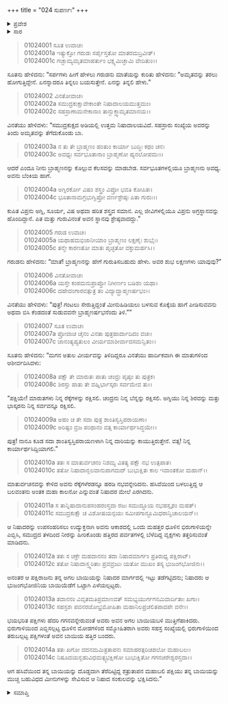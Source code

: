 +++
title = "024 ಸುಪರ್ಣಃ"
+++

<details><summary>ಪ್ರವೇಶ</summary>


।।   ಓಂ ಓಂ ನಮೋ ನಾರಾಯಣಾಯ।।   ಶ್ರೀ ವೇದವ್ಯಾಸಾಯ ನಮಃ ।।

ಶ್ರೀ ಕೃಷ್ಣದ್ವೈಪಾಯನ ವೇದವ್ಯಾಸ ವಿರಚಿತ  

**ಶ್ರೀ ಮಹಾಭಾರತ**

**ಆದಿ ಪರ್ವ**

**ಆಸ್ತೀಕ ಪರ್ವ**

**ಅಧ್ಯಾಯ 24**

</details>


<details><summary>ಸಾರ</summary>
ಗರುಡನು ಅಮೃತವನ್ನು ತರಲು ಹೊರಡುವುದು, ವಿನತೆಯು ಅವನಿಗೆ ನಿಷಾದರನ್ನು ಆಹಾರವನ್ನಾಗಿ ಸೂಚಿಸಿ, ಬ್ರಾಹ್ಮಣರನ್ನು ತಿನ್ನಬಾರದೆಂದು ಹೇಳಿ, ಮಗನನ್ನು ಬೀಳ್ಕೊಡುವುದು (1-9). ಗರುಡನು ನಿಷಾದರನ್ನು ಭಕ್ಷಿಸುವುದು (10-14).

</details>


> 01024001 ಸೂತ ಉವಾಚ।  
01024001a ಇತ್ಯುಕ್ತೋ ಗರುಡಃ ಸರ್ಪೈಸ್ತತೋ ಮಾತರಮಬ್ರವೀತ್।  
01024001c ಗಚ್ಛಾಮ್ಯಮೃತಮಾಹರ್ತುಂ ಭಕ್ಷ್ಯಮಿಚ್ಛಾಮಿ ವೇದಿತುಂ।।

ಸೂತನು ಹೇಳಿದನು: “ಸರ್ಪಗಳು ಹೀಗೆ ಹೇಳಲು ಗರುಡನು ಮಾತೆಯನ್ನು ಕುರಿತು ಹೇಳಿದನು: “ಅಮೃತವನ್ನು ತರಲು ಹೋಗುತ್ತಿದ್ದೇನೆ. ಏನನ್ನಾದರೂ ತಿನ್ನಲು ಬಯಸುತ್ತೇನೆ. ಏನನ್ನು ತಿನ್ನಲಿ ಹೇಳು.”

> 01024002 ವಿನತೋವಾಚ।  
01024002a ಸಮುದ್ರಕುಕ್ಷಾವೇಕಾಂತೇ ನಿಷಾದಾಲಯಮುತ್ತಮಂ।  
01024002c ಸಹಸ್ರಾಣಾಮನೇಕಾನಾಂ ತಾನ್ಭುಕ್ತ್ವಾಮೃತಮಾನಯ।।

ವಿನತೆಯು ಹೇಳಿದಳು: “ಸಮುದ್ರಕುಕ್ಷದ ಅಡಿಯಲ್ಲಿ ಉತ್ತಮ ನಿಷಾದಾಲಯವಿದೆ. ಸಹಸ್ರಾರು ಸಂಖ್ಯೆಯ ಅವರನ್ನು ತಿಂದು ಅಮೃತವನ್ನು ತೆಗೆದುಕೊಂಡು ಬಾ.

> 01024003a ನ ತು ತೇ ಬ್ರಾಹ್ಮಣಂ ಹಂತುಂ ಕಾರ್ಯಾ ಬುದ್ಧಿಃ ಕಥಂ ಚನ।  
01024003c ಅವಧ್ಯಃ ಸರ್ವಭೂತಾನಾಂ ಬ್ರಾಹ್ಮಣೋ ಹ್ಯನಲೋಪಮಃ।।

ಆದರೆ ಎಂದೂ ನೀನು ಬ್ರಾಹ್ಮಣನನ್ನು ಕೊಲ್ಲುವ ಕೆಲಸವನ್ನು ಮಾಡಬೇಡ. ಸರ್ವಭೂತಗಳಲ್ಲಿಯೂ ಬ್ರಾಹ್ಮಣನು ಅವಧ್ಯ. ಅವನು ಬೆಂಕಿಯ ಹಾಗೆ.

> 01024004a ಅಗ್ನಿರರ್ಕೋ ವಿಷಂ ಶಸ್ತ್ರಂ ವಿಪ್ರೋ ಭವತಿ ಕೋಪಿತಃ।  
01024004c ಭೂತಾನಾಮಗ್ರಭುಗ್ವಿಪ್ರೋ ವರ್ಣಶ್ರೇಷ್ಠಃ ಪಿತಾ ಗುರುಃ।।

ಕುಪಿತ ವಿಪ್ರನು ಅಗ್ನಿ, ಸೂರ್ಯ, ವಿಷ ಅಥವಾ ಹರಿತ ಶಸ್ತ್ರದ ಸಮಾನ. ಎಲ್ಲ ಜೀವಿಗಳಲ್ಲಿಯೂ ವಿಪ್ರನು ಅಗ್ರಸ್ಥಾನವನ್ನು ಹೊಂದಿದ್ದಾನೆ. ಪಿತ ಮತ್ತು ಗುರುವಿನಂತೆ ಅವನ ಸ್ಥಾನವು ಶ್ರೇಷ್ಠವಾದದ್ದು.”

> 01024005 ಗರುಡ ಉವಾಚ।  
01024005a ಯಥಾಹಮಭಿಜಾನೀಯಾಂ ಬ್ರಾಹ್ಮಣಂ ಲಕ್ಷಣೈಃ ಶುಭೈಃ।  
01024005c ತನ್ಮೇ ಕಾರಣತೋ ಮಾತಃ ಪೃಚ್ಛತೋ ವಕ್ತುಮರ್ಹಸಿ।।

ಗರುಡನು ಹೇಳಿದನು: “ಮಾತೆ! ಬ್ರಾಹ್ಮಣನನ್ನು ಹೇಗೆ ಗುರುತಿಸಬಹುದು ಹೇಳು. ಅವರ ಶುಭ ಲಕ್ಷಣಗಳು ಯಾವುವು?”

> 01024006 ವಿನತೋವಾಚ।  
01024006a ಯಸ್ತೇ ಕಂಠಮನುಪ್ರಾಪ್ತೋ ನಿಗೀರ್ಣಂ ಬಡಿಶಂ ಯಥಾ।  
01024006c ದಹೇದಂಗಾರವತ್ಪುತ್ರ ತಂ ವಿದ್ಯಾದ್ಬ್ರಾಹ್ಮಣರ್ಷಭಂ।।

ವಿನತೆಯು ಹೇಳಿದಳು: “ಪುತ್ರ! ಗಂಟಲು ಸೇರುತ್ತಿದ್ದಂತೆ ಮೀನುಹಿಡಿಯಲು ಬಳಸುವ ಕೊಕ್ಕೆಯ ಹಾಗೆ ಪೀಡಿಸುವವನು ಅಥವಾ ಬಿಸಿ ಕೆಂಡದಂತೆ ಸುಡುವವನೇ ಬ್ರಾಹ್ಮಣರ್ಷಭನೆಂದು ತಿಳಿ.””

> 01024007 ಸೂತ ಉವಾಚ।  
01024007a ಪ್ರೋವಾಚ ಚೈನಂ ವಿನತಾ ಪುತ್ರಹಾರ್ದಾದಿದಂ ವಚಃ।  
01024007c ಜಾನಂತ್ಯಪ್ಯತುಲಂ ವೀರ್ಯಮಾಶೀರ್ವಾದಸಮನ್ವಿತಂ।।

ಸೂತನು ಹೇಳಿದನು: “ಮಗನ ಅತುಲ ವೀರ್ಯವನ್ನು ತಿಳಿದಿದ್ದರೂ ವಿನತೆಯು ಹಾರ್ದಿಕವಾಗಿ ಈ ಮಾತುಗಳಿಂದ ಆಶೀರ್ವದಿಸಿದಳು:

> 01024008a ಪಕ್ಷೌ ತೇ ಮಾರುತಃ ಪಾತು ಚಂದ್ರಃ ಪೃಷ್ಠಂ ತು ಪುತ್ರಕ।  
01024008c ಶಿರಸ್ತು ಪಾತು ತೇ ವಹ್ನಿರ್ಭಾಸ್ಕರಃ ಸರ್ವಮೇವ ತು।।

“ಪಕ್ಷಿಯೇ! ಮಾರುತಗಳು ನಿನ್ನ ರೆಕ್ಕೆಗಳನ್ನು ರಕ್ಷಿಸಲಿ. ಚಂದ್ರನು ನಿನ್ನ ಬೆನ್ನನ್ನು ರಕ್ಷಿಸಲಿ. ಅಗ್ನಿಯು ನಿನ್ನ ಶಿರವನ್ನು ಮತ್ತು ಭಾಸ್ಕರನು ನಿನ್ನ ಸರ್ವವನ್ನೂ ರಕ್ಷಿಸಲಿ.

> 01024009a ಅಹಂ ಚ ತೇ ಸದಾ ಪುತ್ರ ಶಾಂತಿಸ್ವಸ್ತಿಪರಾಯಣಾ।   
01024009c ಅರಿಷ್ಟಂ ವ್ರಜ ಪಂಥಾನಂ ವತ್ಸ ಕಾರ್ಯಾರ್ಥಸಿದ್ಧಯೇ।।

ಪುತ್ರ! ನಾನೂ ಕೂಡ ಸದಾ ಶಾಂತಿಸ್ವಸ್ತಿಪರಾಯಣಳಾಗಿ ನಿನ್ನ ದಾರಿಯನ್ನು ಕಾಯುತ್ತಿರುತ್ತೇನೆ. ವತ್ಸ! ನಿನ್ನ ಕಾರ್ಯಾರ್ಥಸಿದ್ದಿಯಾಗಲಿ.”

> 01024010a ತತಃ ಸ ಮಾತುರ್ವಚನಂ ನಿಶಮ್ಯ ವಿತತ್ಯ ಪಕ್ಷೌ ನಭ ಉತ್ಪಪಾತ।  
01024010c ತತೋ ನಿಷಾದಾನ್ಬಲವಾನುಪಾಗಮದ್ ಬುಭುಕ್ಷಿತಃ ಕಾಲ ಇವಾಂತಕೋ ಮಹಾನ್।।

ಮಾತುರ್ವಚನವನ್ನು ಕೇಳಿದ ಅವನು ರೆಕ್ಕೆಗಳೆರಡನ್ನೂ ಹರಡಿ ನಭವನ್ನೇರಿದನು. ಹಸಿವೆಯಿಂದ ಬಳಲುತ್ತಿದ್ದ ಆ ಬಲವಂತನು ಅಂತಕ ಮಹಾ ಕಾಲನೋ ಎನ್ನುವಂತೆ ನಿಷಾದರ ಮೇಲೆ ಎರಗಿದನು.

> 01024011a ಸ ತಾನ್ನಿಷಾದಾನುಪಸಂಹರಂಸ್ತದಾ ರಜಃ ಸಮುದ್ಧೂಯ ನಭಹಸ್ಪೃಶಂ ಮಹತ್।  
01024011c ಸಮುದ್ರಕುಕ್ಷೌ ಚ ವಿಶೋಷಯನ್ಪಯಃ ಸಮೀಪಗಾನ್ಭೂಮಿಧರಾನ್ವಿಚಾಲಯನ್।।

ಆ ನಿಷಾದರನ್ನು ಉಪಸಂಹರಿಸಲು ಉದ್ಯುಕ್ತನಾಗಿ ಅವನು ಆಕಾಶದಲ್ಲಿ ಒಂದು ಮಹತ್ತರ ಧೂಳಿನ ಭಿರುಗಾಳಿಯನ್ನೇ ಎಬ್ಬಿಸಿ, ಸಮುದ್ರದ ತಳದಿಂದ ನೀರನ್ನು ಹೀರಿಕೊಂಡು ಹತ್ತಿರದ ಪರ್ವತಗಳಲ್ಲಿ ಬೆಳೆದಿದ್ದ ವೃಕ್ಷಗಳು ತತ್ತರಿಸುವಂತೆ ಮಾಡಿದನು.

> 01024012a ತತಃ ಸ ಚಕ್ರೇ ಮಹದಾನನಂ ತದಾ ನಿಷಾದಮಾರ್ಗಂ ಪ್ರತಿರುಧ್ಯ ಪಕ್ಷಿರಾಟ್।  
01024012c ತತೋ ನಿಷಾದಾಸ್ತ್ವರಿತಾಃ ಪ್ರವವ್ರಜುಃ ಯತೋ ಮುಖಂ ತಸ್ಯ ಭುಜಂಗಭೋಜಿನಃ।।

ಅನಂತರ ಆ ಪಕ್ಷಿರಾಜನು ತನ್ನ ಅಗಲ ಬಾಯಿಯನ್ನು ನಿಷಾದರ ಮಾರ್ಗದಲ್ಲಿ ಇಟ್ಟು ತಡೆಗಟ್ಟಿದನು; ನಿಷಾದರು ಆ ಭುಜಂಗಭೋಜಿನಿಯ ಬಾಯಿಯೆಡೆಗೆ ಒಟ್ಟಾಗಿ ಎಳೆಯಲ್ಪಟ್ಟರು.

> 01024013a ತದಾನನಂ ವಿವೃತಮತಿಪ್ರಮಾಣವತ್ ಸಮಭ್ಯಯುರ್ಗಗನಮಿವಾರ್ದಿತಾಃ ಖಗಾಃ।  
01024013c ಸಹಸ್ರಶಃ ಪವನರಜೋಭ್ರಮೋಹಿತಾ ಮಹಾನಿಲಪ್ರಚಲಿತಪಾದಪೇ ವನೇ।।

ಭಯಭರಿತ ಪಕ್ಷಿಗಳು ಹೆದರಿ ಗಗನವನ್ನೇರುವಂತೆ ಅವರು ಅವನ ಅಗಲ ಬಾಯಿಯಬಳಿ ಮುತ್ತಿಗೆಹಾಕಿದರು. ಭಿರುಗಾಳಿಯಿಂದ ಎಬ್ಬಿಸಲ್ಪಟ್ಟ ಧೂಳಿನ ಮೋಡಗಳಿಂದ ಸಮ್ಮೋಹಿತರಾಗಿ ಅವರು ಸಹಸ್ರ ಸಂಖ್ಯೆಯಲ್ಲಿ ಭಿರುಗಾಳಿಯಿಂದ ತರುಬಲ್ಪಟ್ಟ ಪಕ್ಷಿಗಳಂತೆ ಅವನ ಬಾಯಿಯ ಹತ್ತಿರ ಬಂದರು.

> 01024014a ತತಃ ಖಗೋ ವದನಮಮಿತ್ರತಾಪನಃ ಸಮಾಹರತ್ಪರಿಚಪಲೋ ಮಹಾಬಲಃ।  
01024014c ನಿಷೂದಯನ್ಬಹುವಿಧಮತ್ಸ್ಯಭಕ್ಷಿಣೋ ಬುಭುಕ್ಷಿತೋ ಗಗನಚರೇಶ್ವರಸ್ತದಾ।।

ಆಗ ಹಸಿವೆಯಿಂದ ತನ್ನ ಬಾಯಿಯನ್ನು ದೊಡ್ಡದಾಗಿ ತೆರೆದಿಟ್ಟಿದ್ದ ಶತ್ರುತಾಪನ ಮಹಾಬಲಿ ಪಕ್ಷಿಯು ತನ್ನ ಬಾಯಿಯನ್ನು ಮುಚ್ಚಿ ಬಹುವಿಧದ ಮೀನುಗಳನ್ನು ಸೇವಿಸುವ ಆ ನಿಷಾದ ಸಂಕುಲವನ್ನು ಭಕ್ಷಿಸಿದನು.”


<details><summary>ಸಮಾಪ್ತಿ</summary>

ಇತಿ ಶ್ರೀ ಮಹಾಭಾರತೇ ಆದಿಪರ್ವಣಿ ಆಸ್ತೀಕಪರ್ವಣಿ ಸೌಪರ್ಣೇ ಚತುರ್ವಿಂಶೋಽಧ್ಯಾಯಃ।  
ಇದು ಶ್ರೀ ಮಹಾಭಾರತಲ್ಲಿ ಆದಿಪರ್ವದಲ್ಲಿ ಆಸ್ತೀಕಪರ್ವದಲ್ಲಿ ಸೌಪರ್ಣದಲ್ಲಿ ಇಪ್ಪತ್ನಾಲ್ಕನೇ ಅಧ್ಯಾಯವು.


</details>
